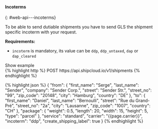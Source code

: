 #### Incoterms
{: #web-api---incoterms}

To be able to send dutiable shipments you have to send GLS the shipment specific incoterm with your
request.

__Requirements:__

- `incoterm` is mandatory, its value can be `ddp`, `ddp_untaxed`, `dap` or `dap_cleared`

<a class="btn btn-primary" type="button" data-toggle="collapse" data-target="#{{include.carrier_interface}}_incoterms_togglebox_collapsable" aria-expanded="false" aria-controls="collapseExample">
  Show example
</a>

<div id="{{include.carrier_interface}}_incoterms_togglebox_collapsable" class="panel-collapse collapse">
<div class="well">
{% highlight http %}
POST https://api.shipcloud.io/v1/shipments
{% endhighlight %}

{% highlight json %}
{
  "from": {
    "first_name": "Serge",
    "last_name": "Sender",
    "company": "Sender Corp.",
    "street": "Sender Str.",
    "street_no": "99",
    "zip_code": "20148",
    "city": "Hamburg",
    "country": "DE"
  },
  "to": {
    "first_name": "Daniel",
    "last_name": "Bernoulli",
    "street": "Rue du Grand-Pré",
    "street_no": "2a",
    "city": "Lausanne",
    "zip_code": "1007",
    "country": "CH"
  },
  "package": {
    "weight": 0.5,
    "length": 20,
    "width": 15,
    "height": 5,
    "type": "parcel"
  },
  "service": "standard",
  "carrier": "{{page.carrier}}",
  "incoterm": "ddp",
  "create_shipping_label": true
}
{% endhighlight %}
</div>
</div>
